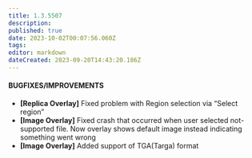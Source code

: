```yaml
---
title: 1.3.5507
description: 
published: true
date: 2023-10-02T00:07:56.060Z
tags: 
editor: markdown
dateCreated: 2023-09-20T14:43:20.186Z
---		
```

		
#### BUGFIXES/IMPROVEMENTS
- **[Replica Overlay]** Fixed problem with Region selection via “Select region”
- **[Image Overlay]** Fixed crash that occurred when user selected not-supported file. Now overlay shows default image instead indicating something went wrong
- **[Image Overlay]** Added support of TGA(Targa) format
